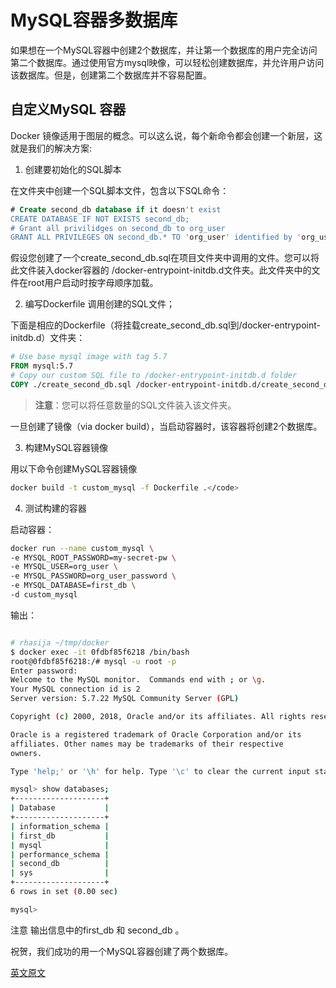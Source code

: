 # MySQL容器多数据库

如果想在一个MySQL容器中创建2个数据库，并让第一个数据库的用户完全访问第二个数据库。通过使用官方mysql映像，可以轻松创建数据库，并允许用户访问该数据库。但是，创建第二个数据库并不容易配置。

## 自定义MySQL 容器

Docker 镜像适用于图层的概念。可以这么说，每个新命令都会创建一个新层，这就是我们的解决方案:

1. 创建要初始化的SQL脚本

在文件夹中创建一个SQL脚本文件，包含以下SQL命令：

```SQL
# Create second_db database if it doesn't exist
CREATE DATABASE IF NOT EXISTS second_db;
# Grant all privilidges on second_db to org_user
GRANT ALL PRIVILEGES ON second_db.* TO 'org_user' identified by 'org_user_password';

```

假设您创建了一个create_second_db.sql在项目文件夹中调用的文件。您可以将此文件装入docker容器的 /docker-entrypoint-initdb.d文件夹。此文件夹中的文件在root用户启动时按字母顺序加载。

2. 编写Dockerfile 调用创建的SQL文件；

下面是相应的Dockerfile（将挂载create_second_db.sql到/docker-entrypoint-initdb.d）文件夹：

```Dockerfile
# Use base mysql image with tag 5.7
FROM mysql:5.7
# Copy our custom SQL file to /docker-entrypoint-initdb.d folder
COPY ./create_second_db.sql /docker-entrypoint-initdb.d/create_second_db.sql
```

>**注意**：您可以将任意数量的SQL文件装入该文件夹。

一旦创建了镜像（via docker build），当启动容器时，该容器将创建2个数据库。

3. 构建MySQL容器镜像

用以下命令创建MySQL容器镜像

```bash
docker build -t custom_mysql -f Dockerfile .</code>
```

4. 测试构建的容器

启动容器：

```bash
docker run --name custom_mysql \
-e MYSQL_ROOT_PASSWORD=my-secret-pw \
-e MYSQL_USER=org_user \
-e MYSQL_PASSWORD=org_user_password \
-e MYSQL_DATABASE=first_db \
-d custom_mysql
```

输出：

```bash

# rhasija ~/tmp/docker
$ docker exec -it 0fdbf85f6218 /bin/bash
root@0fdbf85f6218:/# mysql -u root -p
Enter password:
Welcome to the MySQL monitor.  Commands end with ; or \g.
Your MySQL connection id is 2
Server version: 5.7.22 MySQL Community Server (GPL)

Copyright (c) 2000, 2018, Oracle and/or its affiliates. All rights reserved.

Oracle is a registered trademark of Oracle Corporation and/or its
affiliates. Other names may be trademarks of their respective
owners.

Type 'help;' or '\h' for help. Type '\c' to clear the current input statement.

mysql> show databases;
+--------------------+
| Database           |
+--------------------+
| information_schema |
| first_db           |
| mysql              |
| performance_schema |
| second_db          |
| sys                |
+--------------------+
6 rows in set (0.00 sec)

mysql>

```

注意 输出信息中的first_db 和 second_db 。

祝贺，我们成功的用一个MySQL容器创建了两个数据库。

[英文原文](https://javawithravi.com/multiple-mysql-databases-with-one-mysql-container/)
